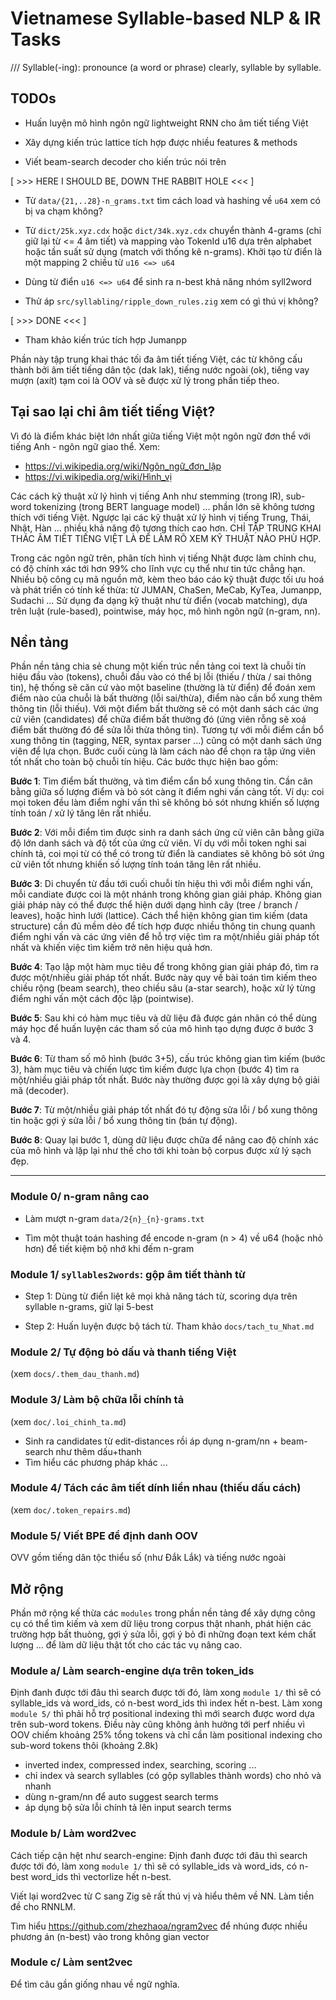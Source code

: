 # Vietnamese Syllable-based NLP & IR Tasks
/// Syllable(-ing): pronounce (a word or phrase) clearly, syllable by syllable.


## TODOs

* Huấn luyện mô hình ngôn ngữ lightweight RNN cho âm tiết tiếng Việt

* Xây dựng kiến trúc lattice tích hợp được nhiều features & methods

* Viết beam-search decoder cho kiến trúc nói trên

[ >>> HERE I SHOULD BE, DOWN THE RABBIT HOLE <<< ]

* Từ `data/{21,..28}-n_grams.txt` tìm cách load và hashing về `u64` xem có bị va chạm không?

* Từ `dict/25k.xyz.cdx` hoặc `dict/34k.xyz.cdx` chuyển thành 4-grams (chỉ giữ lại từ <= 4 âm tiết) và mapping vào TokenId u16 dựa trên alphabet hoặc tần suất sử dụng (match với thống kê n-grams). Khởi tạo từ điển là một mapping 2 chiều từ `u16 <=> u64`

* Dùng từ điển `u16 <=> u64` để sinh ra n-best khả năng nhóm syll2word

* Thử áp `src/syllabling/ripple_down_rules.zig` xem có gì thú vị không?

[ >>> DONE <<< ]


* Tham khảo kiến trúc tích hợp Jumanpp


Phần này tập trung khai thác tối đa âm tiết tiếng Việt, các từ không cấu thành bởi âm tiết tiếng dân tộc (dak lak), tiếng nước ngoài (ok), tiếng vay mượn (axít) tạm coi là OOV và sẽ được xử lý trong phần tiếp theo.


## Tại sao lại chỉ âm tiết tiếng Việt?

Vì đó là điểm khác biệt lớn nhất giữa tiếng Việt một ngôn ngữ đơn thể với tiếng Anh - ngôn ngữ giao thể. Xem:

* https://vi.wikipedia.org/wiki/Ngôn_ngữ_đơn_lập
* https://vi.wikipedia.org/wiki/Hình_vị

Các cách kỹ thuật xử lý hình vị tiếng Anh như stemming (trong IR), sub-word tokenizing (trong BERT language model) ... phần lớn sẽ không tương thích với tiếng Việt. Ngược lại các kỹ thuật xử lý hình vị tiếng Trung, Thái, Nhật, Hàn ... nhiều khả năng độ tương thích cao hơn. CHỈ TẬP TRUNG KHAI THÁC ÂM TIẾT TIẾNG VIỆT LÀ ĐỂ LÀM RÕ XEM KỸ THUẬT NÀO PHÙ HỢP.

Trong các ngôn ngữ trên, phân tích hình vị tiếng Nhật được làm chỉnh chu, có độ chính xác tới hơn 99% cho lĩnh vực cụ thể như tin tức chẳng hạn. Nhiều bộ công cụ mã nguồn mở, kèm theo báo cáo kỹ thuật được tối ưu hoá và phát triển có tính kế thừa: từ JUMAN, ChaSen, MeCab, KyTea, Jumanpp, Sudachi ... Sử dụng đa dạng kỹ thuật như từ điển (vocab matching), dựa trên luật (rule-based), pointwise, máy học, mô hình ngôn ngữ (n-gram, nn). 


## Nền tảng

Phần nền tảng chia sẻ chung một kiến trúc nền tảng coi text là chuỗi tín hiệu đầu vào (tokens), chuỗi đầu vào có thể bị lỗi (thiếu / thừa / sai thông tin), hệ thống sẽ căn cứ vào một baseline (thường là từ điển) để đoán xem điểm nào của chuỗi là bất thường (lỗi sai/thừa), điểm nào cần bổ xung thêm thông tin (lỗi thiếu). Với một điểm bất thường sẽ có một danh sách các ứng cử viên (candidates) để chữa điểm bất thường đó (ứng viên rỗng sẽ xoá điểm bất thường đó để sửa lỗi thừa thông tin). Tương tự với mỗi điểm cần bổ xung thông tin (tagging, NER, syntax parser ...) cũng có một danh sách ứng viên để lựa chọn. Bước cuối cùng là làm cách nào để chọn ra tập ứng viên tốt nhất cho toàn bộ chuỗi tín hiệu. Các bước thực hiện bao gồm:

__Bước 1__: Tìm điểm bất thường, và tìm điểm cẩn bổ xung thông tin. Cần cân bằng giữa số lượng điểm và  bỏ sót càng ít điểm nghi vấn càng tốt. Ví dụ: coi mọi token đều làm điểm nghi vấn thì sẽ không bỏ sót nhưng khiến số lượng tính toán / xử lý tăng lên rất nhiều.

__Bước 2__: Với mỗi điểm tìm được sinh ra danh sách ứng cử viên cân bằng giữa độ lớn danh sách và độ tốt của ứng cử viên. Ví dụ với mỗi token nghi sai chính tả, coi mọi từ có thể có trong từ điển là candiates sẽ không bỏ sót ứng cử viên tốt nhưng khiến số lượng tính toán tăng lên rất nhiều.

__Bước 3__: Di chuyển từ đầu tới cuối chuỗi tín hiệu thì với mỗi điểm nghi vấn, mỗi candiate được coi là một nhánh trong không gian giải pháp. Không gian giải pháp này có thể được thể hiện dưới dạng hình cây (tree / branch / leaves), hoặc hình lưới (lattice). Cách thể hiện không gian tìm kiếm (data structure) cần đủ mềm dẻo để tích hợp được nhiều thông tin chung quanh điểm nghi vấn và các ứng viên để hỗ trợ việc tìm ra một/nhiều giải pháp tốt nhất và khiến việc tìm kiếm trở nên hiệu quả hơn.

__Bước 4__: Tạo lập một hàm mục tiêu để trong không gian giải pháp đó, tìm ra được một/nhiều giải pháp tốt nhất. Bước này quy về bài toán tìm kiếm theo chiều rộng (beam search), theo chiều sâu (a-star search), hoặc xử lý từng điểm nghi vấn một cách độc lập (pointwise).

__Bước 5__: Sau khi có hàm mục tiêu và dữ liệu đã được gán nhãn có thể dùng máy học để huấn luyện các tham số của mô hình tạo dựng được ở bước 3 và 4.

__Bước 6__: Từ tham số mô hình (bước 3+5), cấu trúc không gian tìm kiếm (bước 3), hàm mục tiêu và chiến lược tìm kiếm được lựa chọn (bước 4) tìm ra một/nhiều giải pháp tốt nhất. Bước này thường được gọi là xây dựng bộ giải mã (decoder).

__Bước 7__: Từ một/nhiều giải pháp tốt nhất đó tự động sửa lỗi / bổ xung thông tin hoặc gợi ý sửa lỗi / bổ xung thông tin (bán tự động).

__Bước 8__: Quay lại bước 1, dùng dữ liệu được chữa để nâng cao độ chính xác của mô hình và lặp lại như thế cho tới khi toàn bộ corpus được xử lý sạch đẹp.

- - -


### Module 0/ n-gram nâng cao

* Làm mượt n-gram `data/2{n}_{n}-grams.txt`

* Tìm một thuật toán hashing để encode n-gram (n > 4) về u64 (hoặc nhỏ hơn) để tiết kiệm bộ nhớ khi đếm n-gram


### Module 1/ `syllables2words`: gộp âm tiết thành từ

* Step 1: Dùng từ điển liệt kê mọi khả năng tách từ, 
          scoring dựa trên syllable n-grams, giữ lại 5-best

* Step 2: Huấn luyện được bộ tách từ. Tham khảo `docs/tach_tu_Nhat.md`


### Module 2/ Tự động bỏ dấu và thanh tiếng Việt
(xem `docs/.them_dau_thanh.md`)


### Module 3/ Làm bộ chữa lỗi chính tả 
(xem `doc/.loi_chinh_ta.md`)
*  Sinh ra candidates từ edit-distances rồi áp dụng n-gram/nn + beam-search như thêm dấu+thanh
*  Tìm hiểu các phương pháp khác ...


### Module 4/ Tách các âm tiết dính liền nhau (thiếu dấu cách)
(xem `doc/.token_repairs.md`)


### Module 5/ Viết BPE để định danh OOV 
OVV gồm tiếng dân tộc thiểu số (như Đắk Lắk) và tiếng nước ngoài 

## Mở rộng

Phần mở rộng kế thừa các `modules` trong phần nền tảng để xây dựng công cụ có thể tìm kiếm và xem dữ liệu trong corpus thật nhanh, phát hiện các trường hợp bất thuòng, gợi ý sửa lỗi, gợi ý bỏ đi những đoạn text kém chất lượng ... để làm dữ liệu thật tốt cho các tác vụ nâng cao.

### Module a/ Làm search-engine dựa trên token_ids

Định đanh được tới đâu thì search được tới đó, làm xong `module 1/` thì sẽ có syllable_ids và word_ids, có n-best word_ids thì index hết n-best. Làm xong `module 5/` thì phải hỗ trợ  positional indexing thì mới search được word dựa trên sub-word tokens. Điều này cũng không ảnh hưởng tới perf  nhiều vì OOV chiếm khoảng 25% tổng tokens và chỉ cần làm positional indexing cho sub-word tokens thôi (khoảng 2.8k)

*  inverted index, compressed index, searching, scoring ...
*  chỉ index và search syllables (có gộp syllables thành words) cho nhỏ và nhanh
*  dùng n-gram/nn để auto suggest search terms
*  áp dụng bộ sửa lỗi chính tả lên input search terms


### Module b/ Làm word2vec

Cách tiếp cận hệt như search-engine: Định đanh được tới đâu thì search được tới đó, làm xong `module 1/` thì sẽ có syllable_ids và word_ids, có n-best word_ids thì vectorlize hết n-best.

Viết lại word2vec từ C sang Zig sẽ rất thú vị và hiểu thêm về NN. Làm tiền đề cho RNNLM.

Tìm hiểu https://github.com/zhezhaoa/ngram2vec để nhúng được nhiều phương án (n-best) vào trong không gian vector


### Module c/ Làm sent2vec

Để tìm câu gần giống nhau về ngữ nghĩa.